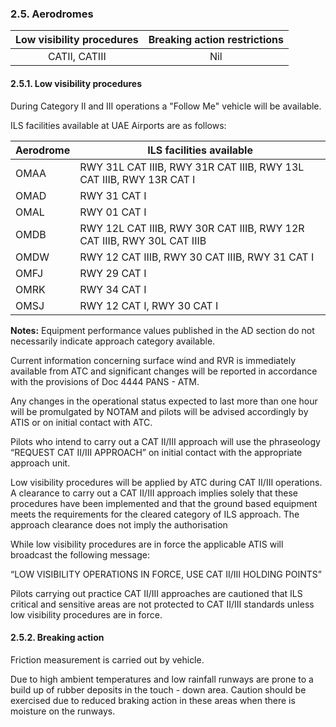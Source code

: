 ### 	2.5. Aerodromes

| Low visibility procedures | Breaking action restrictions |
| :-----------------------: | :--------------------------: |
|       CATII, CATIII       |             Nil              |

#### 2.5.1. Low visibility procedures

During Category II and III operations a "Follow Me" vehicle will be available.

ILS facilities available at UAE Airports are as follows:

| Aerodrome | ILS facilities available                                     |
| --------- | ------------------------------------------------------------ |
| OMAA      | RWY 31L CAT IIIB, RWY 31R CAT IIIB, RWY 13L CAT IIIB, RWY 13R CAT I |
| OMAD      | RWY 31 CAT I                                                 |
| OMAL      | RWY 01 CAT I                                                 |
| OMDB      | RWY 12L CAT IIIB, RWY 30R CAT IIIB, RWY 12R CAT IIIB, RWY 30L CAT IIIB |
| OMDW      | RWY 12 CAT IIIB, RWY 30 CAT IIIB, RWY 31 CAT I               |
| OMFJ      | RWY 29 CAT I                                                 |
| OMRK      | RWY 34 CAT I                                                 |
| OMSJ      | RWY 12 CAT I, RWY 30 CAT I                                   |

**Notes:** Equipment performance values published in the AD section do not necessarily indicate approach category available.

Current information concerning surface wind and RVR is immediately available from ATC and significant changes will be reported in accordance with the provisions of Doc 4444 PANS - ATM.

Any changes in the operational status expected to last more than one hour will be promulgated by NOTAM and pilots will be advised accordingly by ATIS or on initial contact with ATC.

Pilots who intend to carry out a CAT II/III approach will use the phraseology “REQUEST CAT II/III APPROACH” on initial contact with the appropriate approach unit.

Low visibility procedures will be applied by ATC during CAT II/III operations. A clearance to carry out a CAT II/III approach implies solely that these procedures have been implemented and that the ground based equipment meets the requirements for the cleared category of ILS approach. The approach clearance does not imply the authorisation 

While low visibility procedures are in force the applicable ATIS will broadcast the following message:

“LOW VISIBILITY OPERATIONS IN FORCE, USE CAT II/III HOLDING POINTS”

Pilots carrying out practice CAT II/III approaches are cautioned that ILS critical and sensitive areas are not protected to CAT II/III standards unless low visibility procedures are in force.

#### 2.5.2. Breaking action

Friction measurement is carried out by vehicle.

Due to high ambient temperatures and low rainfall runways are prone to a build up of rubber deposits in the touch - down area. Caution should be exercised due to reduced braking action in these areas when there is moisture on the runways.



